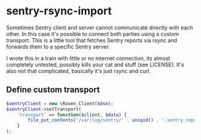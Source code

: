 # sentry-rsync-import

Sometimes Sentry client and server cannot communicate directly with each other.
In this case it's possible to connect both parties using a custom transport.
This is a little tool that fetches Sentry reports via rsync and forwards them to a specific Sentry server.

I wrote this in a train with little or no internet connection, its almost completely untested, possibly kills your cat and stuff (see LICENSE).
It's also not that complicated, basically it's just rsync and curl.

## Define custom transport

```php
$sentryClient = new \Raven_Client($dsn);
$sentryClient->setTransport(
    'transport' => function($client, $data) {
        file_put_contents('/var/log/sentry/' . uniqid() . '.sentry_report', json_encode($data));
    }
);
```
